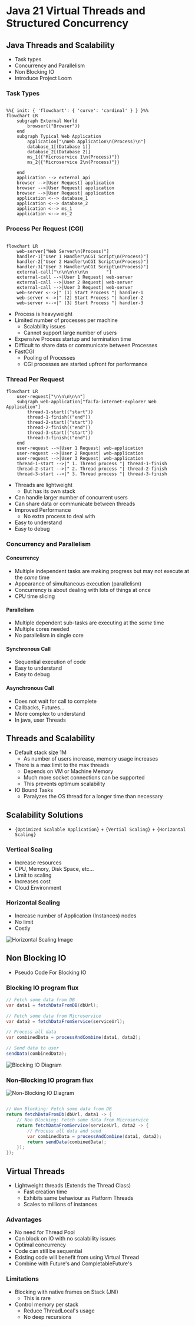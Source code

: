 <head>
  <link href="https://cdnjs.cloudflare.com/ajax/libs/font-awesome/6.5.1/css/all.min.css" rel="stylesheet" />
</head>

# Java 21 Virtual Threads and Structured Concurrency

## Java Threads and Scalability

* Task types
* Concurrency and Parallelism
* Non Blocking IO
* Introduce Project Loom

### Task Types

```mermaid

%%{ init: { 'flowchart': { 'curve': 'cardinal' } } }%%
flowchart LR
    subgraph External World
        browser(("Browser"))
    end
    subgraph Typical Web Application
        application["\nWeb Application\n(Process)\n"]
        database_1[(Database 1)]
        database_2[(Database 2)]
        ms_1{{"Microservice 1\n(Process)"}}
        ms_2{{"Microservice 2\n(Process)"}}

    end
    application --> external_api
    browser -->|User Request| application
    browser -->|User Request| application
    browser -->|User Request| application
    application <--> database_1
    application <--> database_2
    application <--> ms_1
    application <--> ms_2
```

### Process Per Request (CGI)

```mermaid

flowchart LR
    web-server["Web Server\n(Process)"]
    handler-1["User 1 Handler\nCGI Script\n(Process)"]
    handler-2["User 2 Handler\nCGI Script\n(Process)"]
    handler-3["User 3 Handler\nCGI Script\n(Process)"]
    external-call["\n\n\n\n\n\n       "]
    external-call -->|User 1 Request| web-server
    external-call -->|User 2 Request| web-server
    external-call -->|User 3 Request| web-server
    web-server <-->|" (1) Start Process "| handler-1
    web-server <-->|" (2) Start Process "| handler-2
    web-server <-->|" (3) Start Process "| handler-3
```

* Process is heavyweight
* Limited number of processes per machine
  * Scalability issues
  * Cannot support large number of users
* Expensive Process startup and termination time
* Difficult to share data or communicate between Processes
* FastCGI
  * Pooling of Processes
  * CGI processes are started upfront for performance

### Thread Per Request

```mermaid
flowchart LR
    user-request["\n\n\n\n\n"]
    subgraph web-application["fa:fa-internet-explorer Web Application"]
        thread-1-start(("start"))
        thread-1-finish(("end"))
        thread-2-start(("start"))
        thread-2-finish(("end"))
        thread-3-start(("start"))
        thread-3-finish(("end"))
    end
    user-request -->|User 1 Request| web-application
    user-request -->|User 2 Request| web-application
    user-request -->|User 3 Request| web-application
    thread-1-start -->|" 1. Thread process "| thread-1-finish
    thread-2-start -->|" 2. Thread process "| thread-2-finish
    thread-3-start -->|" 3. Thread process "| thread-3-finish
```

* Threads are lightweight
  * But has its own stack
* Can handle larger number of concurrent users
* Can share data or communicate between threads
* Improved Performance
  * No extra process to deal with
* Easy to understand
* Easy to debug

### Concurrency and Parallelism

#### Concurrency

* Multiple independent tasks are making progress but may not execute at the *same* time
* Appearance of simultaneous execution (parallelism)
* Concurrency is about dealing with lots of things at once
* CPU time slicing

#### Parallelism

* Multiple dependent sub-tasks are executing at the *same* time
* Multiple cores needed
* No parallelism in single core

#### Synchronous Call

* Sequential execution of code
* Easy to understand
* Easy to debug

#### Asynchronous Call

* Does not wait for call to complete
* Callbacks, Futures...
* More complex to understand
* In java, user Threads

## Threads and Scalability

* Default stack size 1M
  * As number of users increase, memory usage increases
* There is a max limit to the max threads
  * Depends on VM or Machine Memory
  * Much more socket connections can be supported
  * This prevents optimum scalability
* IO Bound Tasks
  * Paralyzes the OS thread for a longer time than necessary

## Scalability Solutions

* `{Optimized Scalable Application}` + `{Vertial Scaling}` + `{Horizontal Scaling}`

### Vertical Scaling

* Increase resources
* CPU, Memory, Disk Space, etc...
* Limit to scaling
* Increases cost
* Cloud Environment

### Horizontal Scaling

* Increase number of Application (Instances) nodes
* No limit
* Costly

![Horizontal Scaling Image](.github/images/horizontal-scaling.png)

## Non Blocking IO

* Pseudo Code For Blocking IO

### Blocking IO program flux

```java
// Fetch some data from DB
var data1 = fetchDataFromDB(dbUrl);

// Fetch some data from Microservice
var data2 = fetchDataFromService(serviceUrl);

// Process all data
var combinedData = processAndCombine(data1, data2);

// Send data to user
sendData(combinedData);
```

![Blocking IO Diagram](.github/images/blocking-io-diagram.png)

### Non-Blocking IO program flux

![Non-Blocking IO Diagram](.github/images/non-blocking-io-diagram.png)

```java

// Non Blocking: Fetch some data from DB
return fetchDataFromDb(dbUrl, data1 -> {
    // Non Blocking: Fetch some data from Microservice
    return fetchDataFromService(serviceUrl, data2 -> {
        // Process all data and send
        var combinedData = processAndCombine(data1, data2);
        return sendData(combinedData);
    });
});

```

## Virtual Threads

* Lightweight threads (Extends the Thread Class)
  * Fast creation time
  * Exhibits same behaviour as Platform Threads
  * Scales to millions of instances

### Advantages
  * No need for Thread Pool
  * Can block on IO with no scalability issues
  * Optimal concurrency
  * Code can still be sequential
  * Existing code will benefit from using Virtual Thread
  * Combine with Future's and CompletableFuture's 
### Limitations
  * Blocking with native frames on Stack (JNI)
    * This is rare
  * Control memory per stack
    * Reduce ThreadLocal's usage
    * No deep recursions


